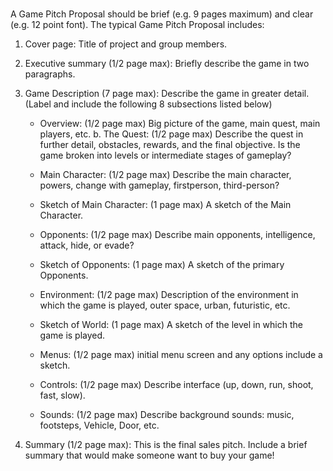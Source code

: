 # <Name of Game>

A Game Pitch Proposal should be brief (e.g. 9 pages maximum) and clear (e.g. 12 point font). The typical Game Pitch Proposal includes: 

1. Cover page: Title of project and group members. 

2. Executive summary (1/2 page max): Briefly describe the game in two paragraphs. 

3. Game Description (7 page max): Describe the game in greater detail. (Label and include the following 8 subsections listed below) 

   * Overview: (1/2 page max) Big picture of the game, main quest, main players, etc. b. The Quest: (1/2 page max) Describe the quest in further detail, obstacles, rewards, and the final objective. Is the game broken into levels or intermediate stages of gameplay? 

   * Main Character: (1/2 page max) Describe the main character, powers, change with gameplay, firstperson, third-person? 

   * Sketch of Main Character: (1 page max) A sketch of the Main Character. 

   * Opponents: (1/2 page max) Describe main opponents, intelligence, attack, hide, or evade? 

   * Sketch of Opponents: (1 page max) A sketch of the primary Opponents. 

   * Environment: (1/2 page max) Description of the environment in which the game is played, outer space, urban, futuristic, etc. 

   * Sketch of World: (1 page max) A sketch of the level in which the game is played. 

   * Menus: (1/2 page max) initial menu screen and any options include a sketch.

   * Controls: (1/2 page max) Describe interface (up, down, run, shoot, fast, slow).

   * Sounds: (1/2 page max) Describe background sounds: music, footsteps, Vehicle, Door, etc.

4. Summary (1/2 page max): This is the final sales pitch. Include a brief summary that would make someone want to buy your game!

 